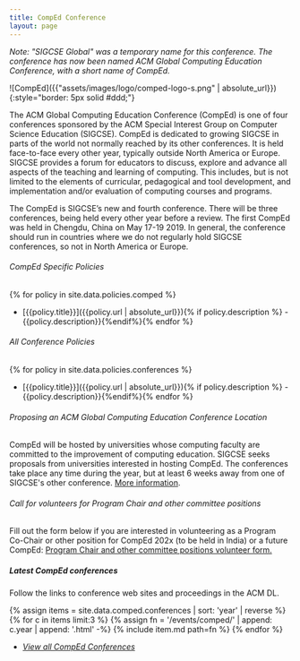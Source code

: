 ```yaml
---
title: CompEd Conference
layout: page
---
```


*Note: "SIGCSE Global" was a temporary name for this conference. The conference has now been named ACM Global Computing Education Conference, with a short name of CompEd.*

![CompEd]({{"assets/images/logo/comped-logo-s.png" | absolute_url}}){:style="border: 5px solid #ddd;"}

The ACM Global Computing Education Conference (CompEd) is one of four conferences sponsored by the ACM Special Interest Group on Computer Science Education (SIGCSE). CompEd is dedicated to growing SIGCSE in parts of the world not normally reached by its other conferences. It is held face-to-face every other year, typically outside North America or Europe. SIGCSE provides a forum for educators to discuss, explore and advance all aspects of the teaching and learning of computing. This includes, but is not limited to the elements of curricular, pedagogical and tool development, and implementation and/or evaluation of computing courses and programs.


The CompEd is SIGCSE’s new and fourth conference. There will be three conferences, being held every other year before a review. The first CompEd was held in Chengdu, China on May 17-19 2019. In general, the conference should run in countries where we do not regularly hold SIGCSE conferences, so not in North America or Europe.

<!-- The 2019 website is [here.](http://comped.acm.org/)

More information on the structure of the conference is available here: [Information about ACM Global Computing Education Conference.](https://docs.google.com/document/d/1kbI3dl3pcQxnlgFMHGmpbE0PN173WhaCZICmNw2EKME/edit?usp=sharing)
 -->

###### CompEd Specific Policies

{% for policy in site.data.policies.comped %}
- [{{policy.title}}]({{policy.url | absolute_url}}){% if policy.description %} - {{policy.description}}{%endif%}{% endfor %}

###### All Conference Policies

{% for policy in site.data.policies.conferences %}
- [{{policy.title}}]({{policy.url | absolute_url}}){% if policy.description %} - {{policy.description}}{%endif%}{% endfor %}

###### Proposing an ACM Global Computing Education Conference Location

CompEd will be hosted by universities whose computing faculty are committed to the improvement of computing education. SIGCSE seeks proposals from universities interested in hosting CompEd. The conferences take place any time during the year, but at least 6 weeks away from one of SIGCSE's other conference. [More information](https://comped.acm.org/host/).


###### Call for volunteers for Program Chair and other committee positions

Fill out the form below if you are interested in volunteering as a Program Co-Chair or other position for CompEd 202x (to be held in India) or a future CompEd: [Program Chair and other committee positions volunteer form.](https://forms.gle/JHJoaSsSUPEK9Lfj9)


##### Latest CompEd conferences

Follow the links to conference web sites and proceedings in the ACM DL.

{% assign items = site.data.comped.conferences | sort: 'year' | reverse %}
{% for c in items limit:3 %}
    {% assign fn = '/events/comped/' | append: c.year | append: '.html' -%}
    {% include item.md path=fn %}
{% endfor %}
- <a href="conferences.html"><i>View all CompEd Conferences</i></a>

